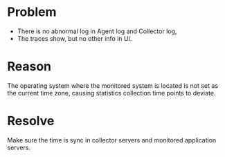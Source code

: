 # Problem
- There is no abnormal log in Agent log and Collector log, 
- The traces show, but no other info in UI.

# Reason
The operating system where the monitored system is located is not set as the current time zone, causing statistics collection time points to deviate.

# Resolve
Make sure the time is sync in collector servers and monitored application servers.
